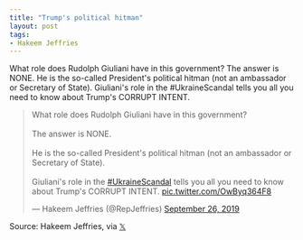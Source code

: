 ```yaml
---
title: "Trump's political hitman"
layout: post
tags:
- Hakeem Jeffries
---
```


What role does Rudolph Giuliani have in this government? The answer is NONE. He is the so-called President's political hitman (not an ambassador or Secretary of State). Giuliani's role in the #UkraineScandal tells you all you need to know about Trump's CORRUPT INTENT.

<blockquote class="twitter-tweet"><p lang="en" dir="ltr">What role does Rudolph Giuliani have in this government?<br><br>The answer is NONE.<br><br>He is the so-called President's political hitman (not an ambassador or Secretary of State).<br><br>Giuliani's role in the <a href="https://twitter.com/hashtag/UkraineScandal?src=hash&amp;ref_src=twsrc%5Etfw">#UkraineScandal</a> tells you all you need to know about Trump's CORRUPT INTENT. <a href="https://t.co/OwByq364F8">pic.twitter.com/OwByq364F8</a></p>&mdash; Hakeem Jeffries (@RepJeffries) <a href="https://twitter.com/RepJeffries/status/1177194723305504769?ref_src=twsrc%5Etfw">September 26, 2019</a></blockquote> <script async src="https://platform.twitter.com/widgets.js" charset="utf-8"></script>

Source: Hakeem Jeffries, via [𝕏](https://x.com)
